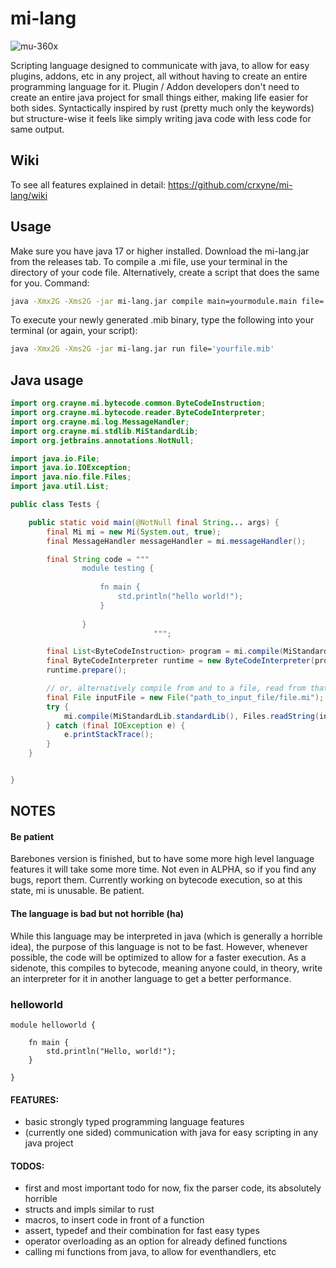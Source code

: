 # mi-lang
![mu-360x](https://user-images.githubusercontent.com/78901876/189482981-64636d3e-5f8e-47ec-80e3-7b500384d576.png)

Scripting language designed to communicate with java, to allow for easy plugins, addons, etc in any project, all without having to create an entire programming language for it. Plugin / Addon developers don't need to create an entire java project for small things either, making life easier for both sides. Syntactically inspired by rust (pretty much only the keywords) but structure-wise it feels like simply writing java code with less code for same output.

## Wiki
To see all features explained in detail: https://github.com/crxyne/mi-lang/wiki

## Usage
Make sure you have java 17 or higher installed.
Download the mi-lang.jar from the releases tab. To compile a .mi file, use your terminal in the directory of your code file. Alternatively, create a script that does the same for you. Command:
```sh
java -Xmx2G -Xms2G -jar mi-lang.jar compile main=yourmodule.main file='yourfile.mi'
```
To execute your newly generated .mib binary, type the following into your terminal (or again, your script):
```sh
java -Xmx2G -Xms2G -jar mi-lang.jar run file='yourfile.mib'
```

## Java usage

```java
import org.crayne.mi.bytecode.common.ByteCodeInstruction;
import org.crayne.mi.bytecode.reader.ByteCodeInterpreter;
import org.crayne.mi.log.MessageHandler;
import org.crayne.mi.stdlib.MiStandardLib;
import org.jetbrains.annotations.NotNull;

import java.io.File;
import java.io.IOException;
import java.nio.file.Files;
import java.util.List;

public class Tests {

    public static void main(@NotNull final String... args) {
        final Mi mi = new Mi(System.out, true);
        final MessageHandler messageHandler = mi.messageHandler();

        final String code = """
                module testing {
                    
                    fn main {
                        std.println("hello world!");
                    }
                    
                }
                                """;

        final List<ByteCodeInstruction> program = mi.compile(MiStandardLib.standardLib(), code, "testing", "main");
        final ByteCodeInterpreter runtime = new ByteCodeInterpreter(program, messageHandler);
        runtime.prepare();

        // or, alternatively compile from and to a file, read from that file and run the binary instead
        final File inputFile = new File("path_to_input_file/file.mi");
        try {
            mi.compile(MiStandardLib.standardLib(), Files.readString(inputFile.toPath()), new File("path_to_file/file.mib"), inputFile, "testing", "main");
        } catch (final IOException e) {
            e.printStackTrace();
        }
    }


}

```

## NOTES
#### Be patient
Barebones version is finished, but to have some more high level language features it will take some more time. Not even in ALPHA, so if you find any bugs, report them. Currently working on bytecode execution, so at this state, mi is unusable. Be patient.
#### The language is bad but not horrible (ha)
While this language may be interpreted in java (which is generally a horrible idea), the purpose of this language is not to be fast. However, whenever possible, the code will be optimized to allow for a faster execution. As a sidenote, this compiles to bytecode, meaning anyone could, in theory, write an interpreter for it in another language to get a better performance.

### helloworld
```
module helloworld {
    
    fn main {
        std.println("Hello, world!");
    }

}
```

#### FEATURES:
- basic strongly typed programming language features
- (currently one sided) communication with java for easy scripting in any java project

#### TODOS:
- first and most important todo for now, fix the parser code, its absolutely horrible
- structs and impls similar to rust
- macros, to insert code in front of a function
- assert, typedef and their combination for fast easy types
- operator overloading as an option for already defined functions
- calling mi functions from java, to allow for eventhandlers, etc
